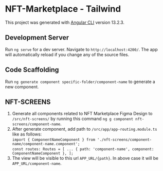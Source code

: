# NFT-Marketplace - Tailwind

This project was generated with [Angular CLI](https://github.com/angular/angular-cli) version 13.2.3.

## Development Server

Run `ng serve` for a dev server. Navigate to `http://localhost:4200/`. The app will automatically reload if you change any of the source files.

## Code Scaffolding

Run `ng generate component specific-folder/component-name` to generate a new component.

## NFT-SCREENS

1. Generate all components related to NFT Marketplace Figma Design to `/src/nft-screens/` by running this command `ng g component nft-screens/component-name`.
2. After generate component, add path to `/src/app/app-routing.module.ts` like as follows:<br />
   `import { ComponentNameComponent } from './nft-screens/component-name/component-name.component';`
   <br />
   `const routes: Routes = [
      ...
      { path: 'component-name', component: ComponentNameComponent },
    ];`
3. The view will be visible to this url `APP_URL/{path}`. In above case it will be `APP_URL/component-name`.

